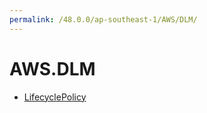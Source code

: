```yaml
---
permalink: /48.0.0/ap-southeast-1/AWS/DLM/
---
```


# AWS.DLM



* [LifecyclePolicy](LifecyclePolicy.md)